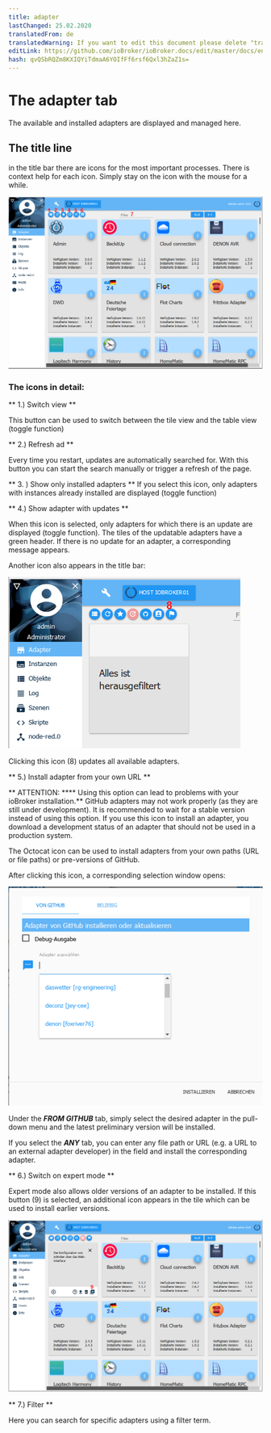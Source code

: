 ```yaml
---
title: adapter
lastChanged: 25.02.2020
translatedFrom: de
translatedWarning: If you want to edit this document please delete "translatedFrom" field, elsewise this document will be translated automatically again
editLink: https://github.com/ioBroker/ioBroker.docs/edit/master/docs/en/admin/adapter.md
hash: qvQSbRQZm8KXIQYiTdmaA6YOIfFf6rsf6Qxl3hZaZ1s=
---
```

# The adapter tab
The available and installed adapters are displayed and managed here.

## The title line
in the title bar there are icons for the most important processes. There is context help for each icon. Simply stay on the icon with the mouse for a while.

![The Admin tab](../../de/admin/media/ADMIN_Adapter_Kachel_numbers.png)

### The icons in detail:
** 1.) Switch view **

This button can be used to switch between the tile view and the table view (toggle function)

** 2.) Refresh ad **

Every time you restart, updates are automatically searched for. With this button you can start the search manually or trigger a refresh of the page.

** 3. ) Show only installed adapters ** If you select this icon, only adapters with instances already installed are displayed (toggle function)

** 4.) Show adapter with updates **

When this icon is selected, only adapters for which there is an update are displayed (toggle function). The tiles of the updatable adapters have a green header. If there is no update for an adapter, a corresponding message appears.

Another icon also appears in the title bar:

![The Admin tab](../../de/admin/media/ADMIN_Adapter_Kachel_upgradeable.png)

Clicking this icon (8) updates all available adapters.

** 5.) Install adapter from your own URL **

** ATTENTION: **** Using this option can lead to problems with your ioBroker installation.** GitHub adapters may not work properly (as they are still under development). It is recommended to wait for a stable version instead of using this option. If you use this icon to install an adapter, you download a development status of an adapter that should not be used in a production system.

The Octocat icon can be used to install adapters from your own paths (URL or file paths) or pre-versions of GitHub.

After clicking this icon, a corresponding selection window opens:

![Install GitHub](../../de/admin/media/ADMIN_Adapter_GitHub.png)

Under the ***FROM GITHUB*** tab, simply select the desired adapter in the pull-down menu and the latest preliminary version will be installed.

If you select the ***ANY*** tab, you can enter any file path or URL (e.g. a URL to an external adapter developer) in the field and install the corresponding adapter.

** 6.) Switch on expert mode **

Expert mode also allows older versions of an adapter to be installed. If this button (9) is selected, an additional icon appears in the tile which can be used to install earlier versions.

![Install other versions](../../de/admin/media/ADMIN_Adapter_Kachel_versions.png)

** 7.) Filter **

Here you can search for specific adapters using a filter term.